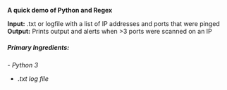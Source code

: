 **A quick demo of Python and Regex**  

**Input:** .txt or logfile with a list of IP addresses and ports that were pinged  
**Output:** Prints output and alerts when >3 ports were scanned on an IP  

##### Primary Ingredients: 
<em>- Python 3
- .txt log file
</em>

